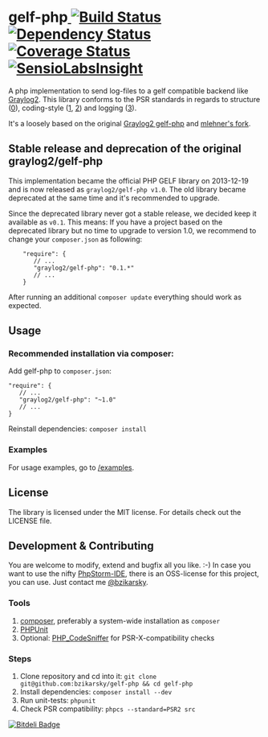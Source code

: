 gelf-php[ ![Build Status](https://travis-ci.org/bzikarsky/gelf-php.png?branch=master)](https://travis-ci.org/bzikarsky/gelf-php) [![Dependency Status](https://www.versioneye.com/user/projects/52591e23632bac78d0000047/badge.png)](https://www.versioneye.com/user/projects/52591e23632bac78d0000047) [![Coverage Status](https://coveralls.io/repos/bzikarsky/gelf-php/badge.png?branch=master)](https://coveralls.io/r/bzikarsky/gelf-php?branch=master) [![SensioLabsInsight](https://insight.sensiolabs.com/projects/5aaa17f2-cc43-49bf-a23e-cc1585eaa3c2/mini.png)](https://insight.sensiolabs.com/projects/5aaa17f2-cc43-49bf-a23e-cc1585eaa3c2)
========

A php implementation to send log-files to a gelf compatible backend like [Graylog2](http://graylog2.org/).
This library conforms to the PSR standards in regards to structure ([0](https://github.com/php-fig/fig-standards/blob/master/accepted/PSR-0.md)),
coding-style ([1](https://github.com/php-fig/fig-standards/blob/master/accepted/PSR-1-basic-coding-standard.md),
[2](https://github.com/php-fig/fig-standards/blob/master/accepted/PSR-2-coding-style-guide.md))
and logging ([3](https://github.com/php-fig/fig-standards/blob/master/accepted/PSR-3-logger-interface.md)).

It's a loosely based on the original [Graylog2 gelf-php](https://github.com/Graylog2/gelf-php)
and [mlehner's fork](https://github.com/mlehner/gelf-php).

Stable release and deprecation of the original graylog2/gelf-php
----------------------------------------------------------------

This implementation became the official PHP GELF library on 2013-12-19 and is now released as `graylog2/gelf-php v1.0`.
The old library became deprecated at the same time and it's recommended to upgrade.

Since the deprecated library never got a stable release, we decided keep it available as `v0.1`. This means:
If you have a project based on the deprecated library but no time to upgrade to version 1.0, we recommend to change your
`composer.json` as following:

        "require": {
           // ...
           "graylog2/gelf-php": "0.1.*"
           // ...
        }

After running an additional `composer update` everything should work as expected.

Usage
-----

### Recommended installation via composer:

Add gelf-php to `composer.json`:

    "require": {
       // ...
       "graylog2/gelf-php": "~1.0"
       // ...
    }

Reinstall dependencies: `composer install`

### Examples

For usage examples, go to [/examples](https://github.com/bzikarsky/gelf-php/tree/master/examples).

License
-------

The library is licensed under the MIT license. For details check out the LICENSE file.


Development & Contributing
--------------------------

You are welcome to modify, extend and bugfix all you like. :-)
In case you want to use the nifty [PhpStorm-IDE](http://www.jetbrains.com/phpstorm/), there is an OSS-license for this
project, you can use. Just contact me [@bzikarsky](https://twitter.com/bzikarsky).

### Tools
1. [composer](http://getcomposer.org), preferably a system-wide installation as `composer`
2. [PHPUnit](http://phpunit.de/manual/current/en/installation.html)
3. Optional: [PHP_CodeSniffer](https://github.com/squizlabs/PHP_CodeSniffer) for PSR-X-compatibility checks

### Steps
1. Clone repository and cd into it: `git clone git@github.com:bzikarsky/gelf-php && cd gelf-php`
2. Install dependencies: `composer install --dev`
3. Run unit-tests: `phpunit`
4. Check PSR compatibility: `phpcs --standard=PSR2 src`


[![Bitdeli Badge](https://d2weczhvl823v0.cloudfront.net/bzikarsky/gelf-php/trend.png)](https://bitdeli.com/free "Bitdeli Badge")

